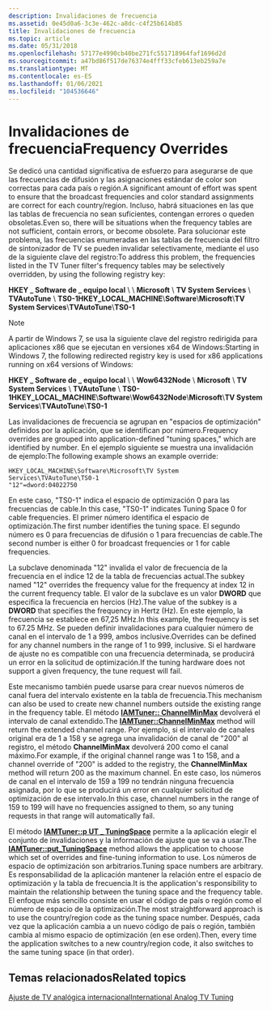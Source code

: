 ```yaml
---
description: Invalidaciones de frecuencia
ms.assetid: 0e45d0a6-3c3e-462c-a8dc-c4f25b614b85
title: Invalidaciones de frecuencia
ms.topic: article
ms.date: 05/31/2018
ms.openlocfilehash: 57177e4990cb40be271fc551718964faf1696d2d
ms.sourcegitcommit: a47bd86f517de76374e4fff33cfeb613eb259a7e
ms.translationtype: MT
ms.contentlocale: es-ES
ms.lasthandoff: 01/06/2021
ms.locfileid: "104536646"
---
```

# <a name="frequency-overrides"></a><span data-ttu-id="50f2f-103">Invalidaciones de frecuencia</span><span class="sxs-lookup"><span data-stu-id="50f2f-103">Frequency Overrides</span></span>

<span data-ttu-id="50f2f-104">Se dedicó una cantidad significativa de esfuerzo para asegurarse de que las frecuencias de difusión y las asignaciones estándar de color son correctas para cada país o región.</span><span class="sxs-lookup"><span data-stu-id="50f2f-104">A significant amount of effort was spent to ensure that the broadcast frequencies and color standard assignments are correct for each country/region.</span></span> <span data-ttu-id="50f2f-105">Incluso, habrá situaciones en las que las tablas de frecuencia no sean suficientes, contengan errores o queden obsoletas.</span><span class="sxs-lookup"><span data-stu-id="50f2f-105">Even so, there will be situations when the frequency tables are not sufficient, contain errors, or become obsolete.</span></span> <span data-ttu-id="50f2f-106">Para solucionar este problema, las frecuencias enumeradas en las tablas de frecuencia del filtro de sintonizador de TV se pueden invalidar selectivamente, mediante el uso de la siguiente clave del registro:</span><span class="sxs-lookup"><span data-stu-id="50f2f-106">To address this problem, the frequencies listed in the TV Tuner filter's frequency tables may be selectively overridden, by using the following registry key:</span></span>

<span data-ttu-id="50f2f-107">**HKEY \_ Software de \_ equipo local** \\  \\ **Microsoft** \\ **TV System Services** \\ **TVAutoTune** \\ **TS0-1**</span><span class="sxs-lookup"><span data-stu-id="50f2f-107">**HKEY\_LOCAL\_MACHINE**\\**Software**\\**Microsoft**\\**TV System Services**\\**TVAutoTune**\\**TS0-1**</span></span>

> [!Note]  
> <span data-ttu-id="50f2f-108">A partir de Windows 7, se usa la siguiente clave del registro redirigida para aplicaciones x86 que se ejecutan en versiones x64 de Windows:</span><span class="sxs-lookup"><span data-stu-id="50f2f-108">Starting in Windows 7, the following redirected registry key is used for x86 applications running on x64 versions of Windows:</span></span>

 

<span data-ttu-id="50f2f-109">**HKEY \_ Software de \_ equipo local** \\  \\ **Wow6432Node** \\ **Microsoft** \\ **TV System Services** \\ **TVAutoTune** \\ **TS0-1**</span><span class="sxs-lookup"><span data-stu-id="50f2f-109">**HKEY\_LOCAL\_MACHINE**\\**Software**\\**Wow6432Node**\\**Microsoft**\\**TV System Services**\\**TVAutoTune**\\**TS0-1**</span></span>

<span data-ttu-id="50f2f-110">Las invalidaciones de frecuencia se agrupan en "espacios de optimización" definidos por la aplicación, que se identifican por número.</span><span class="sxs-lookup"><span data-stu-id="50f2f-110">Frequency overrides are grouped into application-defined "tuning spaces," which are identified by number.</span></span> <span data-ttu-id="50f2f-111">En el ejemplo siguiente se muestra una invalidación de ejemplo:</span><span class="sxs-lookup"><span data-stu-id="50f2f-111">The following example shows an example override:</span></span>

``` syntax
HKEY_LOCAL_MACHINE\Software\Microsoft\TV System Services\TVAutoTune\TS0-1
"12"=dword:04022750
```

<span data-ttu-id="50f2f-112">En este caso, "TS0-1" indica el espacio de optimización 0 para las frecuencias de cable.</span><span class="sxs-lookup"><span data-stu-id="50f2f-112">In this case, "TS0-1" indicates Tuning Space 0 for cable frequencies.</span></span> <span data-ttu-id="50f2f-113">El primer número identifica el espacio de optimización.</span><span class="sxs-lookup"><span data-stu-id="50f2f-113">The first number identifies the tuning space.</span></span> <span data-ttu-id="50f2f-114">El segundo número es 0 para frecuencias de difusión o 1 para frecuencias de cable.</span><span class="sxs-lookup"><span data-stu-id="50f2f-114">The second number is either 0 for broadcast frequencies or 1 for cable frequencies.</span></span>

<span data-ttu-id="50f2f-115">La subclave denominada "12" invalida el valor de frecuencia de la frecuencia en el índice 12 de la tabla de frecuencias actual.</span><span class="sxs-lookup"><span data-stu-id="50f2f-115">The subkey named "12" overrides the frequency value for the frequency at index 12 in the current frequency table.</span></span> <span data-ttu-id="50f2f-116">El valor de la subclave es un valor **DWORD** que especifica la frecuencia en hercios (Hz).</span><span class="sxs-lookup"><span data-stu-id="50f2f-116">The value of the subkey is a **DWORD** that specifies the frequency in Hertz (Hz).</span></span> <span data-ttu-id="50f2f-117">En este ejemplo, la frecuencia se establece en 67,25 MHz.</span><span class="sxs-lookup"><span data-stu-id="50f2f-117">In this example, the frequency is set to 67.25 MHz.</span></span> <span data-ttu-id="50f2f-118">Se pueden definir invalidaciones para cualquier número de canal en el intervalo de 1 a 999, ambos inclusive.</span><span class="sxs-lookup"><span data-stu-id="50f2f-118">Overrides can be defined for any channel numbers in the range of 1 to 999, inclusive.</span></span> <span data-ttu-id="50f2f-119">Si el hardware de ajuste no es compatible con una frecuencia determinada, se producirá un error en la solicitud de optimización.</span><span class="sxs-lookup"><span data-stu-id="50f2f-119">If the tuning hardware does not support a given frequency, the tune request will fail.</span></span>

<span data-ttu-id="50f2f-120">Este mecanismo también puede usarse para crear nuevos números de canal fuera del intervalo existente en la tabla de frecuencia.</span><span class="sxs-lookup"><span data-stu-id="50f2f-120">This mechanism can also be used to create new channel numbers outside the existing range in the frequency table.</span></span> <span data-ttu-id="50f2f-121">El método [**IAMTuner:: ChannelMinMax**](/windows/desktop/api/Strmif/nf-strmif-iamtuner-channelminmax) devolverá el intervalo de canal extendido.</span><span class="sxs-lookup"><span data-stu-id="50f2f-121">The [**IAMTuner::ChannelMinMax**](/windows/desktop/api/Strmif/nf-strmif-iamtuner-channelminmax) method will return the extended channel range.</span></span> <span data-ttu-id="50f2f-122">Por ejemplo, si el intervalo de canales original era de 1 a 158 y se agrega una invalidación de canal de "200" al registro, el método **ChannelMinMax** devolverá 200 como el canal máximo.</span><span class="sxs-lookup"><span data-stu-id="50f2f-122">For example, if the original channel range was 1 to 158, and a channel override of "200" is added to the registry, the **ChannelMinMax** method will return 200 as the maximum channel.</span></span> <span data-ttu-id="50f2f-123">En este caso, los números de canal en el intervalo de 159 a 199 no tendrán ninguna frecuencia asignada, por lo que se producirá un error en cualquier solicitud de optimización de ese intervalo.</span><span class="sxs-lookup"><span data-stu-id="50f2f-123">In this case, channel numbers in the range of 159 to 199 will have no frequencies assigned to them, so any tuning requests in that range will automatically fail.</span></span>

<span data-ttu-id="50f2f-124">El método [**IAMTuner::p UT \_ TuningSpace**](/windows/desktop/api/Strmif/nf-strmif-iamtuner-put_tuningspace) permite a la aplicación elegir el conjunto de invalidaciones y la información de ajuste que se va a usar.</span><span class="sxs-lookup"><span data-stu-id="50f2f-124">The [**IAMTuner::put\_TuningSpace**](/windows/desktop/api/Strmif/nf-strmif-iamtuner-put_tuningspace) method allows the application to choose which set of overrides and fine-tuning information to use.</span></span> <span data-ttu-id="50f2f-125">Los números de espacio de optimización son arbitrarios.</span><span class="sxs-lookup"><span data-stu-id="50f2f-125">Tuning space numbers are arbitrary.</span></span> <span data-ttu-id="50f2f-126">Es responsabilidad de la aplicación mantener la relación entre el espacio de optimización y la tabla de frecuencia.</span><span class="sxs-lookup"><span data-stu-id="50f2f-126">It is the application's responsibility to maintain the relationship between the tuning space and the frequency table.</span></span> <span data-ttu-id="50f2f-127">El enfoque más sencillo consiste en usar el código de país o región como el número de espacio de la optimización.</span><span class="sxs-lookup"><span data-stu-id="50f2f-127">The most straightforward approach is to use the country/region code as the tuning space number.</span></span> <span data-ttu-id="50f2f-128">Después, cada vez que la aplicación cambia a un nuevo código de país o región, también cambia al mismo espacio de optimización (en ese orden).</span><span class="sxs-lookup"><span data-stu-id="50f2f-128">Then, every time the application switches to a new country/region code, it also switches to the same tuning space (in that order).</span></span>

## <a name="related-topics"></a><span data-ttu-id="50f2f-129">Temas relacionados</span><span class="sxs-lookup"><span data-stu-id="50f2f-129">Related topics</span></span>

<dl> <dt>

[<span data-ttu-id="50f2f-130">Ajuste de TV analógica internacional</span><span class="sxs-lookup"><span data-stu-id="50f2f-130">International Analog TV Tuning</span></span>](international-analog-tv-tuning.md)
</dt> </dl>

 

 



